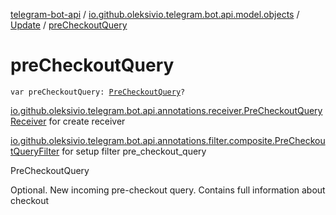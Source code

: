 [telegram-bot-api](../../index.md) / [io.github.oleksivio.telegram.bot.api.model.objects](../index.md) / [Update](index.md) / [preCheckoutQuery](./pre-checkout-query.md)

# preCheckoutQuery

`var preCheckoutQuery: `[`PreCheckoutQuery`](../../io.github.oleksivio.telegram.bot.api.model.objects.payments/-pre-checkout-query/index.md)`?`

[io.github.oleksivio.telegram.bot.api.annotations.receiver.PreCheckoutQueryReceiver](../../io.github.oleksivio.telegram.bot.api.annotations.receiver/-pre-checkout-query-receiver/index.md) for create receiver

[io.github.oleksivio.telegram.bot.api.annotations.filter.composite.PreCheckoutQueryFilter](../../io.github.oleksivio.telegram.bot.api.annotations.filter.composite/-pre-checkout-query-filter/index.md)
for setup filter pre_checkout_query

PreCheckoutQuery

Optional. New incoming pre-checkout query. Contains full information about checkout

